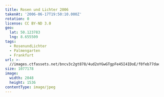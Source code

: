 ```yaml
---
title: Rosen und Lichter 2006
takenAt: '2006-06-17T19:50:10.000Z'
rotation: 0
license: CC BY-ND 3.0
geo:
  lat: 50.123783
  lng: 8.655509
tags:
  - RosenundLichter
  - Palmengarten
  - Frankfurt
url: >-
  //images.ctfassets.net/bncv3c2gt878/4ud2oYGwGTgpFe45I4IDoE/f0feb77dae23cd4cae1dcb058d050e28/rosen-und-lichter-2006_4540652998_o
size: 1077178
image:
  width: 2048
  height: 1536
contentType: image/jpeg
---
```



